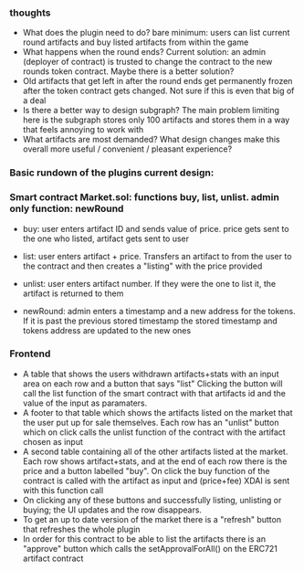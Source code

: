 
### thoughts
- What does the plugin need to do? bare minimum: users can list current round artifacts and buy listed artifacts from within the game
- What happens when the round ends? Current solution: an admin (deployer of contract) is trusted to change the contract to the new rounds token contract. Maybe there is a better solution?
- Old artifacts that get left in after the round ends get permanently frozen after the token contract gets changed. Not sure if this is even that big of a deal
- Is there a better way to design subgraph? The main problem limiting here is the subgraph stores only 100 artifacts and stores them in a way that feels annoying to work with
- What artifacts are most demanded? What design changes make this overall more useful / convenient / pleasant experience?



### Basic rundown of the plugins current design: 
### Smart contract Market.sol: functions buy, list, unlist. admin only function: newRound

- buy: user enters artifact ID and sends value of price. price gets sent to the one who listed, artifact gets sent to user
- list:  user enters artifact + price. Transfers an artifact to from the user to the contract and then creates a "listing" with the price provided
- unlist: user enters artifact number. If they were the one to list it, the artifact is returned to them

- newRound: admin enters a timestamp and a new address for the tokens. If it is past the previous stored timestamp the stored timestamp and tokens address are updated to the new ones


### Frontend
- A table that shows the users withdrawn artifacts+stats with an input area on each row and a button that says "list" Clicking the button will call the list function of the smart contract with that artifacts id and the value of the input as paramaters.
- A footer to that table which shows the artifacts listed on the market that the user put up for sale themselves. Each row has an "unlist" button which on click calls the unlist function of the contract with the artifact chosen as input
- A second table containing all of the other artifacts listed at the market. Each row shows artifact+stats, and at the end of each row there is the price and a button labelled "buy". On click the buy function of the contract is called with the artifact as input and (price+fee) XDAI is sent with this function call
- On clicking any of these buttons and successfully listing, unlisting or buying; the UI updates and the row disappears.
- To get an up to date version of the market there is a "refresh" button that refreshes the whole plugin
- In order for this contract to be able to list the artifacts there is an "approve" button which calls the setApprovalForAll() on the ERC721 artifact contract
